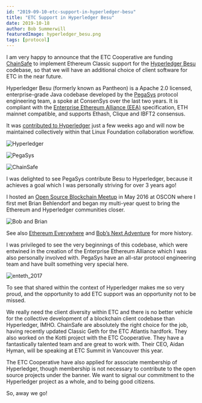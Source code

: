 ```yaml
---
id: "2019-09-10-etc-support-in-hyperledger-besu"
title: "ETC Support in Hyperledger Besu"
date: 2019-10-18
author: Bob Summerwill
featuredImage: hyperledger_besu.png
tags: [protocol]
---
```


I am very happy to announce that the ETC Cooperative are funding [ChainSafe](https://chainsafe.io/) to implement Ethereum Classic support for the [Hyperledger Besu](https://wiki.hyperledger.org/display/BESU/Hyperledger+Besu) codebase, so that we will have an additional choice of client software for ETC in the near future.

Hyperledger Besu (formerly known as Pantheon) is a Apache 2.0 licensed, enterprise-grade Java codebase developed by the [PegaSys](https://pegasys.tech/) protocol engineering team, a spoke at ConsenSys over the last two years. It is compliant with the [Enterprise Ethereum Alliance (EEA)](https://entethalliance.org/) specification, ETH mainnet compatible, and supports Ethash, Clique and IBFT2 consensus.

It was [contributed to Hyperledger](https://www.coindesk.com/hyperledger-adds-consensys-enterprise-project-to-consortium) just a few weeks ago and will now be maintained collectively within that Linux Foundation collaboration workflow.

![Hyperledger](/hyperledger.png)

![PegaSys](/pegasys.png)

![ChainSafe](/chainsafe.jpeg)

I was delighted to see PegaSys contribute Besu to Hyperledger, because it achieves a goal which I was personally striving for over 3 years ago!

I hosted an [Open Source Blockchain Meetup](https://bobsummerwill.com/2016/06/12/cats-and-dogs-can-be-friends/) in May 2016 at OSCON where I first met Brian Behlendorf and began my multi-year quest to bring the Ethereum and Hyperledger communities closer.

![Bob and Brian](/bob_and_brian.jpeg)

See also [Ethereum Everywhere](https://bobsummerwill.com/2016/07/12/ethereum-everywhere/) and [Bob’s Next Adventure](https://bobsummerwill.com/2017/10/18/bobs-next-adventure/) for more history.

I was privileged to see the very beginnings of this codebase, which were entwined in the creation of the Enterprise Ethereum Alliance which I was also personally involved with. PegaSys have an all-star protocol engineering team and have built something very special here.

![enteth_2017](/enteth_2017.jpeg)

To see that shared within the context of Hyperledger makes me so very proud, and the opportunity to add ETC support was an opportunity not to be missed.

We really need the client diversity within ETC and there is no better vehicle for the collective development of a blockchain client codebase than Hyperledger, IMHO.
ChainSafe are absolutely the right choice for the job, having recently updated Classic Geth for the ETC Atlantis hardfork. They also worked on the Kotti project with the ETC Cooperative. They have a fantastically talented team and are great to work with. Their CEO, Aidan Hyman, will be speaking at ETC Summit in Vancouver this year.

The ETC Cooperative have also applied for associate membership of Hyperledger, though membership is not necessary to contribute to the open source projects under the banner. We want to signal our commitment to the Hyperledger project as a whole, and to being good citizens.

So, away we go!

